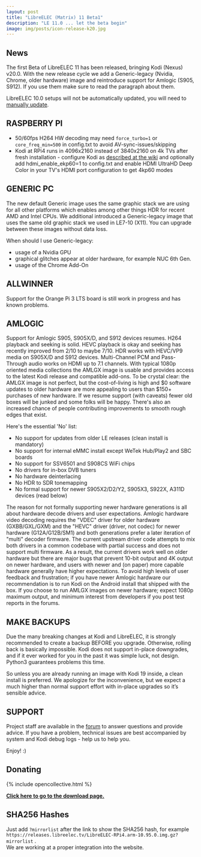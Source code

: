 ```yaml
---
layout: post
title: "LibreELEC (Matrix) 11 Beta1"
description: "LE 11.0 ... let the beta begin"
image: img/posts/icon-release-k20.jpg
---
```


## News

The first Beta of LibreELEC 11 has been released, bringing Kodi (Nexus) v20.0.
With the new release cycle we add a Generic-legacy (Nvidia, Chrome, older hardware) image and reintroduce support for Amlogic (S905, S912). If you use them make sure to read the paragraph about them.
  
LibreELEC 10.0 setups will not be automatically updated, you will need to [manually update](https://wiki.libreelec.tv/support/update).

## RASPBERRY PI

- 50/60fps H264 HW decoding may need `force_turbo=1` or `core_freq_min=500` in config.txt to avoid AV-sync-issues/skipping
- Kodi at RPi4 runs in 4096x2160 instead of 3840x2160 on 4k TVs after fresh installation - configure Kodi as [described at the wiki](https://wiki.libreelec.tv/configuration/4k-hdr) and optionally add hdmi_enable_ekp60=1 to config.txt and enable HDMI UltraHD Deep Color in your TV's HDMI port configuration to get 4kp60 modes

## GENERIC PC

The new default Generic image uses the same graphic stack we are using for all other platforms which enables among other things HDR for recent AMD and Intel CPUs.
We additional introduced a Generic-legacy image that uses the same old graphic stack we used in LE7-10 (X11). You can upgrade between these images without data loss.

When should I use Generic-legacy:

- usage of a Nvidia GPU
- graphical glitches appear at older hardware, for example NUC 6th Gen.
- usage of the Chrome Add-On

## ALLWINNER

Support for the Orange Pi 3 LTS board is still work in progress and has known problems.

## AMLOGIC

Support for Amlogic S905, S905X/D, and S912 devices resumes. H264 playback and seeking is solid. HEVC playback is okay and seeking has recently improved from 2/10 to maybe 7/10. HDR works with HEVC/VP9 media on S905X/D and S912 devices. Multi-Channel PCM and Pass-Through audio works on HDMI up to 7.1 channels. With typical 1080p oriented media collections the AMLGX image is usable and provides access to the latest Kodi release and compatible add-ons. To be crystal clear: the AMLGX image is not perfect, but the cost-of-living is high and $0 software updates to older hardware are more appealing to users than $150+ purchases of new hardware. If we resume support (with caveats) fewer old boxes will be junked and some folks will be happy. There's also an increased chance of people contributing improvements to smooth rough edges that exist.

Here's the essential 'No' list:

- No support for updates from older LE releases (clean install is mandatory)
- No support for internal eMMC install except WeTek Hub/Play2 and SBC boards
- No support for SSV6501 and S908CS WiFi chips
- No drivers for in-box DVB tuners
- No hardware deinterlacing
- No HDR to SDR tonemapping
- No formal support for newer S905X2/D2/Y2, S905X3, S922X, A311D devices (read below)

The reason for not formally supporting newer hardware generations is all about hardware decode drivers and user expectations. Amlogic hardware video decoding requires the "VDEC" driver for older hardware (GXBB/GXL/GXM) and the "HEVC" driver (driver, not codec) for newer hardware (G12A/G12B/SM1) and both generations prefer a later iteration of "multi" decoder firmware. The current upstream driver code attempts to mix both drivers in a common codebase with partial success and does not support multi firmware. As a result, the current drivers work well on older hardware but there are major bugs that prevent 10-bit output and 4K output on newer hardware, and users with newer and (on paper) more capable hardware generally have higher expectations. To avoid high levels of user feedback and frustration; if you have newer Amlogic hardware our recommendation is to run Kodi on the Android install that shipped with the box. If you choose to run AMLGX images on newer hardware; expect 1080p maximum output, and minimum interest from developers if you post test reports in the forums.

## MAKE BACKUPS

Due the many breaking changes at Kodi and LibreELEC, it is strongly recommended to create a backup BEFORE you upgrade. Otherwise, rolling back is basically impossible. Kodi does not support in-place downgrades, and if it ever worked for you in the past it was simple luck, not design. Python3 guarantees problems this time.

So unless you are already running an image with Kodi 19 inside, a clean install is preferred. We apologize for the inconvenience, but we expect a much higher than normal support effort with in-place upgrades so it’s sensible advice.

## SUPPORT

Project staff are available in the [forum](https://forum.libreelec.tv) to answer questions and provide advice. If you have a problem, technical issues are best accompanied by system and Kodi debug logs - help us to help you.

Enjoy! :)

## Donating

{% include opencollective.html %}

[**Click here to go to the download page.**](https://libreelec.tv/downloads/)

## SHA256 Hashes

Just add `?mirrorlist` after the link to show the SHA256 hash, for example `https://releases.libreelec.tv/LibreELEC-RPi4.arm-10.95.0.img.gz?mirrorlist` .  
We are working at a proper integration into the website.
